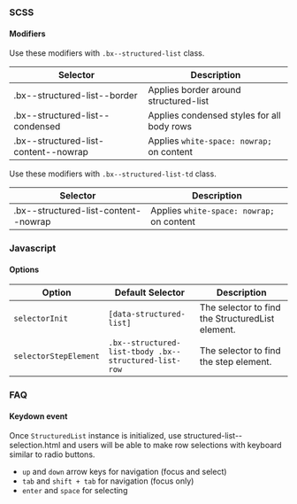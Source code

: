 ### SCSS

#### Modifiers

Use these modifiers with `.bx--structured-list` class.

| Selector                        | Description                                |
|---------------------------------|--------------------------------------------|
| .bx--structured-list--border    | Applies border around structured-list      |
| .bx--structured-list--condensed | Applies condensed styles for all body rows |
| .bx--structured-list-content--nowrap | Applies `white-space: nowrap;` on content |


Use these modifiers with `.bx--structured-list-td` class. 

| Selector                             | Description                               |
|--------------------------------------|-------------------------------------------|
| .bx--structured-list-content--nowrap | Applies `white-space: nowrap;` on content |

### Javascript                                                                                                                                 

#### Options

| Option                | Default Selector                                      | Description                                      |
|-----------------------|-------------------------------------------------------|--------------------------------------------------|
| `selectorInit`        | `[data-structured-list]`                              | The selector to find the StructuredList element. |
| `selectorStepElement` | `.bx--structured-list-tbody .bx--structured-list-row` | The selector to find the step element.           |

### FAQ

#### Keydown event

Once `StructuredList` instance is initialized, use structured-list--selection.html and users will be able to make row selections with keyboard similar to radio buttons.

- `up` and `down` arrow keys for navigation (focus and select)
- `tab` and `shift + tab` for navigation (focus only)
- `enter` and `space` for selecting
